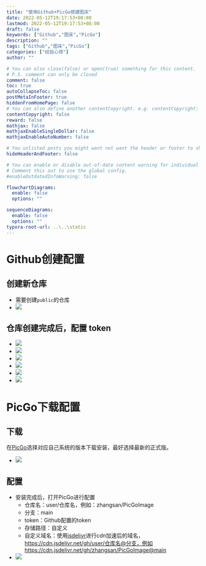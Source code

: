 ```yaml
---
title: "使用Github+PicGo搭建图床"
date: 2022-05-12T19:17:53+08:00
lastmod: 2022-05-12T19:17:53+08:00
draft: false
keywords: ["Github","图床","PicGo"]
description: ""
tags: ["Github","图床","PicGo"]
categories: ["经验心得"]
author: ""

# You can also close(false) or open(true) something for this content.
# P.S. comment can only be closed
comment: false
toc: true
autoCollapseToc: false
postMetaInFooter: true
hiddenFromHomePage: false
# You can also define another contentCopyright. e.g. contentCopyright: "This is another copyright."
contentCopyright: false
reward: false
mathjax: false
mathjaxEnableSingleDollar: false
mathjaxEnableAutoNumber: false

# You unlisted posts you might want not want the header or footer to show
hideHeaderAndFooter: false

# You can enable or disable out-of-date content warning for individual post.
# Comment this out to use the global config.
#enableOutdatedInfoWarning: false

flowchartDiagrams:
  enable: false
  options: ""

sequenceDiagrams: 
  enable: false
  options: ""
typora-root-url: ..\..\static
---
```


<!--more-->
# Github创建配置
## 创建新仓库
+ 需要创建`public`的仓库
+ ![](https://cdn.jsdelivr.net/gh/mazy699/PicGo@main/img/202205121826040.png)
## 仓库创建完成后，配置 token 
+ ![](https://cdn.jsdelivr.net/gh/mazy699/PicGo@main/img/202205121829720.png)
+ ![](https://cdn.jsdelivr.net/gh/mazy699/PicGo@main/img/202205121832319.png)
+ ![](https://cdn.jsdelivr.net/gh/mazy699/PicGo@main/img/202205121837523.png)
+ ![](https://cdn.jsdelivr.net/gh/mazy699/PicGo@main/img/202205121841059.png)
+ ![](https://cdn.jsdelivr.net/gh/mazy699/PicGo@main/img/202205121844983.png)
+ ![](https://cdn.jsdelivr.net/gh/mazy699/PicGo@main/img/202205121846101.png)
# PicGo下载配置
## 下载
在[PicGo](https://github.com/Molunerfinn/PicGo/releases)选择对应自己系统的版本下载安装，最好选择最新的正式版。
+ ![](https://cdn.jsdelivr.net/gh/mazy699/PicGo@main/img/202205121852697.png)
## 配置
+ 安装完成后，打开PicGo进行配置
	+ 仓库名：user/仓库名，例如：zhangsan/PicGoImage
	+ 分支：main
	+ token：Github配置的token
	+ 存储路径：自定义
	+ 自定义域名：使用[jsdelivr](https://www.jsdelivr.com/?docs=gh)进行cdn加速后的域名，https://cdn.jsdelivr.net/gh/user/仓库名@分支，例如https://cdn.jsdelivr.net/gh/zhangsan/PicGoImage@main
+ ![](https://cdn.jsdelivr.net/gh/mazy699/PicGo@main/img/202205121912175.png)

